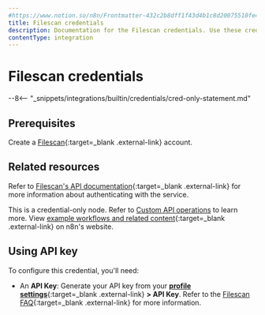 ```yaml
---
#https://www.notion.so/n8n/Frontmatter-432c2b8dff1f43d4b1c8d20075510fe4
title: Filescan credentials
description: Documentation for the Filescan credentials. Use these credentials to authenticate Filescan in n8n, a workflow automation platform.
contentType: integration
---
```

<!-- vale off -->
<!-- Not adding "Filescan" as an exception generally. -->
# Filescan credentials

--8<-- "_snippets/integrations/builtin/credentials/cred-only-statement.md"

## Prerequisites

Create a [Filescan](https://www.filescan.io/auth/signup/){:target=_blank .external-link} account.

## Related resources

Refer to [Filescan's API documentation](https://www.filescan.io/api/docs){:target=_blank .external-link} for more information about authenticating with the service.

This is a credential-only node. Refer to [Custom API operations](/integrations/custom-operations/) to learn more. View [example workflows and related content](https://n8n.io/integrations/filescan/){:target=_blank .external-link} on n8n's website.


## Using API key

To configure this credential, you'll need:

- An **API Key**: Generate your API key from your [**profile settings**](https://www.filescan.io/users/profile){:target=_blank .external-link} **> API Key**. Refer to the [Filescan FAQ](https://www.filescan.io/help/faq){:target=_blank .external-link} for more information.
<!-- vale on -->

